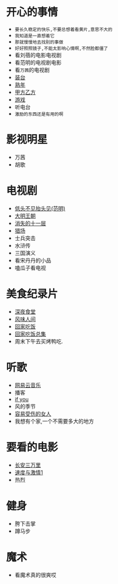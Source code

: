 # 开心的事情
- `要长久稳定的快乐,不要总想着看黄片,意思不大的`
- `我知道是一直想着它`
- `那就慢慢地去找别的事做`
- `好好照照镜子,不能太影响心情啊,不然脸都僵了`
- 看刘蓓的电影电视剧
- 看范明的电视剧电影
- 看`万茜`的电视剧
- [装台](https://tv.cctv.com/2023/06/17/VIDESnP6cn901T1dQ3OELqRH230617.shtml?srcfrom=baidualading&event2=bdtg_pc_hkafjzpq)
- [熟年](https://www.iqiyi.com/v_2a8lk171ams.html?vfm=2008_aldbd&fv=p_02_01)
- [甲方乙方](https://www.bilibili.com/bangumi/play/ep415542?theme=movie&spm_id_from=333.337.0.0)
- [游戏](https://www.msn.cn/zh-cn/play/arcade?ocid=winp2fp&cgfrom=cg_prong2_pivot)
- 听电台
- `激励的东西还是有用的啊`

# 影视明星
- 万茜
- 胡歌
# 电视剧
- [低头不见抬头见(范明)](https://www.iqiyi.com/v_19rrdpfdqs.html)
- [大明王朝](https://v.youku.com/v_show/id_XMjQ4NDkwMTAzMg==.html?firsttime=660)
- [消失的十一层](https://www.iqiyi.com/v_192m9bfojps.html)
- [猎场](https://www.iqiyi.com/v_19rrduuito.html?vfm=2008_aldbd&fv=p_02_01)
- 士兵突击
- 水浒传
- 三国演义
- 看宋丹丹的小品
- 嗑瓜子看电视

# 美食纪录片
- [深夜食堂](https://www.bilibili.com/bangumi/play/ss28612/?spm_id_from=333.999.0.0)
- [风味人间](https://www.freeok.vip/vodplay/5659-1-1.html)
- [回家吃饭](https://tv.cctv.com/2023/07/03/VIDEyPKgHp7ciDvHsZLvDvVl230703.shtml?spm=C28340.PdNvWY0LYxCP.EZXfRXnNE2FP.40)
- [回家吃饭总集](https://tv.cctv.com/lm/hjcf/videoset/?spm=C52448022284.P88430000411.0.0)
- 周末下午去买烤鸭吃.

# 听歌
- [网易云音乐](https://music.163.com/#)
- 播客
- [if you](https://music.163.com/#/song?id=410629770&market=baiduqk)
- 风的季节
- [容易受伤的女人](https://music.163.com/#/song?id=298880)
- 我想有个家,一个不需要多大的地方

# 要看的电影
- [长安三万里](https://www.freeok.vip/vodplay/56081-1-1.html)
- [速度与激情1](https://www.freeok.vip/vodplay/10097-1-1.html)
- 热烈
# 健身
- 胯下击掌
- 蹲马步

# 魔术
- 看魔术真的很爽哎